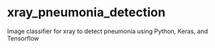 # xray_pneumonia_detection
 Image classifier for xray to detect pneumonia using Python, Keras, and Tensorflow
